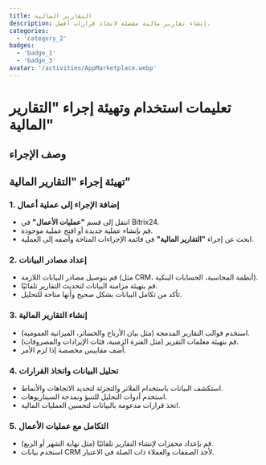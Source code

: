 ```yaml
---
title: التقارير المالية
description: إنشاء تقارير مالية مفصلة لاتخاذ قرارات أفضل.
categories: 
  - 'category_2'
badges: 
  - 'badge_1'
  - 'badge_3'
avatar: '/activities/AppMarketplace.webp'
---
```

# تعليمات استخدام وتهيئة إجراء "التقارير المالية"

## وصف الإجراء

## **تهيئة إجراء "التقارير المالية"**

### 1. إضافة الإجراء إلى عملية أعمال
- انتقل إلى قسم **"عمليات الأعمال"** في Bitrix24.
- قم بإنشاء عملية جديدة أو افتح عملية موجودة.
- ابحث عن إجراء **"التقارير المالية"** في قائمة الإجراءات المتاحة وأضفه إلى العملية.

### 2. إعداد مصادر البيانات
- قم بتوصيل مصادر البيانات اللازمة (مثل CRM، أنظمة المحاسبة، الحسابات البنكية).
- قم بتهيئة مزامنة البيانات لتحديث التقارير تلقائيًا.
- تأكد من تكامل البيانات بشكل صحيح وأنها متاحة للتحليل.

### 3. إنشاء التقارير المالية
- استخدم قوالب التقارير المدمجة (مثل بيان الأرباح والخسائر، الميزانية العمومية).
- قم بتهيئة معلمات التقرير (مثل الفترة الزمنية، فئات الإيرادات والمصروفات).
- أضف مقاييس مخصصة إذا لزم الأمر.

### 4. تحليل البيانات واتخاذ القرارات
- استكشف البيانات باستخدام الفلاتر والتجزئة لتحديد الاتجاهات والأنماط.
- استخدم أدوات التحليل للتنبؤ ونمذجة السيناريوهات.
- اتخذ قرارات مدعومة بالبيانات لتحسين العمليات المالية.

### 5. التكامل مع عمليات الأعمال
- قم بإعداد محفزات لإنشاء التقارير تلقائيًا (مثل نهاية الشهر أو الربع).
- استخدم بيانات CRM لأخذ الصفقات والعملاء ذات الصلة في الاعتبار.